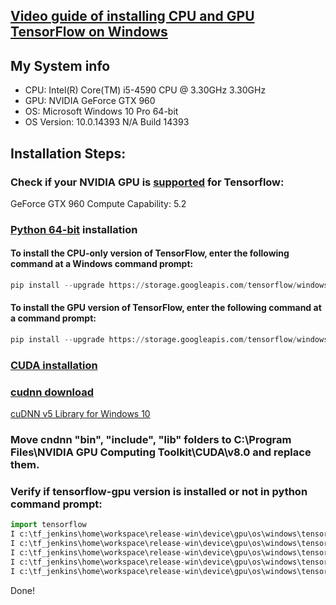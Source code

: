 ## [Video guide of installing CPU and GPU TensorFlow on Windows](https://www.youtube.com/watch?time_continue=5&v=r7-WPbx8VuY) 

## My System info
- CPU: Intel(R) Core(TM) i5-4590 CPU @ 3.30GHz  3.30GHz
- GPU: NVIDIA GeForce GTX 960
- OS: Microsoft Windows 10 Pro 64-bit
- OS Version: 10.0.14393 N/A Build 14393

## Installation Steps:

### Check if your NVIDIA GPU is [supported](https://developer.nvidia.com/cuda-gpus) for Tensorflow:
GeForce GTX 960 Compute Capability: 5.2     

### [Python 64-bit](https://www.python.org/downloads/) installation

#### To install the CPU-only version of TensorFlow, enter the following command at a Windows command prompt:
```python
pip install --upgrade https://storage.googleapis.com/tensorflow/windows/cpu/tensorflow-0.12.1-cp35-cp35m-win_amd64.whl
```  
      
#### To install the GPU version of TensorFlow, enter the following command at a command prompt:
```python
pip install --upgrade https://storage.googleapis.com/tensorflow/windows/gpu/tensorflow_gpu-0.12.1-cp35-cp35m-win_amd64.whl
```

### [CUDA installation](https://developer.nvidia.com/cuda-downloads)

### [cudnn download](https://developer.nvidia.com/rdp/cudnn-archive)
[cuDNN v5 Library for Windows 10](https://developer.nvidia.com/rdp/assets/cudnn-8.0-windows10-x64-v5.0-ga-zip)

### Move cndnn "bin", "include", "lib" folders to C:\Program Files\NVIDIA GPU Computing Toolkit\CUDA\v8.0 and replace them.

### Verify if tensorflow-gpu version is installed or not in python command prompt:
```python
import tensorflow
I c:\tf_jenkins\home\workspace\release-win\device\gpu\os\windows\tensorflow\stream_executor\dso_loader.cc:128] successfully opened CUDA library cublas64_80.dll locally
I c:\tf_jenkins\home\workspace\release-win\device\gpu\os\windows\tensorflow\stream_executor\dso_loader.cc:128] successfully opened CUDA library cudnn64_5.dll locally
I c:\tf_jenkins\home\workspace\release-win\device\gpu\os\windows\tensorflow\stream_executor\dso_loader.cc:128] successfully opened CUDA library cufft64_80.dll locally
I c:\tf_jenkins\home\workspace\release-win\device\gpu\os\windows\tensorflow\stream_executor\dso_loader.cc:128] successfully opened CUDA library nvcuda.dll locally
I c:\tf_jenkins\home\workspace\release-win\device\gpu\os\windows\tensorflow\stream_executor\dso_loader.cc:128] successfully opened CUDA library curand64_80.dll locally
``` 
Done!

 
